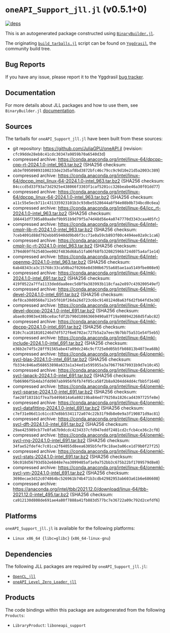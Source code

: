 # `oneAPI_Support_jll.jl` (v0.5.1+0)

[![deps](https://juliahub.com/docs/oneAPI_Support_jll/deps.svg)](https://juliahub.com/ui/Packages/oneAPI_Support_jll/25SX0?page=2)

This is an autogenerated package constructed using [`BinaryBuilder.jl`](https://github.com/JuliaPackaging/BinaryBuilder.jl).

The originating [`build_tarballs.jl`](https://github.com/JuliaPackaging/Yggdrasil/blob/90b1aafb8f642f38010b2bb9ae2bd02c6315a8b5/O/oneAPI_Support/build_tarballs.jl) script can be found on [`Yggdrasil`](https://github.com/JuliaPackaging/Yggdrasil/), the community build tree.

## Bug Reports

If you have any issue, please report it to the Yggdrasil [bug tracker](https://github.com/JuliaPackaging/Yggdrasil/issues).

## Documentation

For more details about JLL packages and how to use them, see `BinaryBuilder.jl` [documentation](https://docs.binarybuilder.org/stable/jll/).

## Sources

The tarballs for `oneAPI_Support_jll.jl` have been built from these sources:

* git repository: https://github.com/JuliaGPU/oneAPI.jl (revision: `cfc99dde28eb8c41cdc30347a9859b70a6540d3d`)
* compressed archive: https://conda.anaconda.org/intel/linux-64/dpcpp-cpp-rt-2024.1.0-intel_963.tar.bz2 (SHA256 checksum: `ab3ef09509893100233de23d5af8bd3872bfc46c79cc9c9d10e21d5a2003c389`)
* compressed archive: https://conda.anaconda.org/intel/linux-64/dpcpp_impl_linux-64-2024.1.0-intel_963.tar.bz2 (SHA256 checksum: `84cccd5d33f93a73d2925e438066f3303f1caf5201cc326beabe46a30f01dd77`)
* compressed archive: https://conda.anaconda.org/intel/linux-64/dpcpp_linux-64-2024.1.0-intel_963.tar.bz2 (SHA256 checksum: `a11c55e5ecb711c431335923101b3c93dbe5528644a8f94e08b0b734bcd0c6ea`)
* compressed archive: https://conda.anaconda.org/intel/linux-64/icc_rt-2024.1.0-intel_963.tar.bz2 (SHA256 checksum: `166441df7305a80aa8ef9b951b9d79f5a74d48d56e4a0747770d3343caa405fc`)
* compressed archive: https://conda.anaconda.org/intel/linux-64/intel-cmplr-lib-rt-2024.1.0-intel_963.tar.bz2 (SHA256 checksum: `7ceb4091d88d792ebb05940dd9bd6f3cc71e0a59cb893f00c4494ee02a9c1ca6`)
* compressed archive: https://conda.anaconda.org/intel/linux-64/intel-cmplr-lic-rt-2024.1.0-intel_963.tar.bz2 (SHA256 checksum: `3794d69ff625403ee002f4836d68a51fa06f68fb32082596b724d075a4af1e14`)
* compressed archive: https://conda.anaconda.org/intel/linux-64/intel-openmp-2024.1.0-intel_963.tar.bz2 (SHA256 checksum: `6ab48343ca3c15768c33ca50ba2f0266e8d300b6755a685ae1aa5149fbe008e9`)
* compressed archive: https://conda.anaconda.org/intel/linux-64/mkl-2024.1.0-intel_691.tar.bz2 (SHA256 checksum: `419f0522a7ffa1133deddaa8eec5d8f9a383993b118cfaa2e897c439200549ef`)
* compressed archive: https://conda.anaconda.org/intel/linux-64/mkl-devel-2024.1.0-intel_691.tar.bz2 (SHA256 checksum: `def8ca30d0560a712e5f010f26da26d723c6bc9148124d8a63f6d2fb64fd3e38`)
* compressed archive: https://conda.anaconda.org/intel/linux-64/mkl-devel-dpcpp-2024.1.0-intel_691.tar.bz2 (SHA256 checksum: `abae8c0903e438bce8acfdf2b790d10863669490a87f19a908942268d5fabc82`)
* compressed archive: https://conda.anaconda.org/intel/linux-64/mkl-dpcpp-2024.1.0-intel_691.tar.bz2 (SHA256 checksum: `810c7ca1818101246d7df572f6e6702ac727b5a2a7eec9b7bb75a531e54f5eb5`)
* compressed archive: https://conda.anaconda.org/intel/linux-64/mkl-include-2024.1.0-intel_691.tar.bz2 (SHA256 checksum: `e36b2e74f5c28ff91565abe47a09dc246c9cf725e0d05b5fb08813b4073ea68b`)
* compressed archive: https://conda.anaconda.org/intel/linux-64/onemkl-sycl-blas-2024.1.0-intel_691.tar.bz2 (SHA256 checksum: `fb334c846ad568653898a633a1a34ed1e595955a3a706776679931b9d7e10c45`)
* compressed archive: https://conda.anaconda.org/intel/linux-64/onemkl-sycl-lapack-2024.1.0-intel_691.tar.bz2 (SHA256 checksum: `fb06906f5b4da3fdd907ab9956f6fb74f05ca58f2b8a9204dd4dd4cfbb5f1648`)
* compressed archive: https://conda.anaconda.org/intel/linux-64/onemkl-sycl-sparse-2024.1.0-intel_691.tar.bz2 (SHA256 checksum: `fae28f1831b1f7ea7b449b814a6a80219ba84ed779250a1826cad4397725fe8e`)
* compressed archive: https://conda.anaconda.org/intel/linux-64/onemkl-sycl-datafitting-2024.1.0-intel_691.tar.bz2 (SHA256 checksum: `c7ef31e06d11c61cc87e8bb5341172a074c22b31f9db8e0e9a3f190871d9ac81`)
* compressed archive: https://conda.anaconda.org/intel/linux-64/onemkl-sycl-dft-2024.1.0-intel_691.tar.bz2 (SHA256 checksum: `29ae425989cb77e8fa67b9dcdc4234337cfd947eddf2481cd2cfcb4ce36c2cf0`)
* compressed archive: https://conda.anaconda.org/intel/linux-64/onemkl-sycl-rng-2024.1.0-intel_691.tar.bz2 (SHA256 checksum: `34fae52fdef4c7c01ca2f64055d8eea6305b5fef9c18ae3a06ce1d79b0f27f25`)
* compressed archive: https://conda.anaconda.org/intel/linux-64/onemkl-sycl-stats-2024.1.0-intel_691.tar.bz2 (SHA256 checksum: `50c018d56793d5b2e6848e7ea3099485af1e9a752bb3c675b22bf1709579d8e0`)
* compressed archive: https://conda.anaconda.org/intel/linux-64/onemkl-sycl-vm-2024.1.0-intel_691.tar.bz2 (SHA256 checksum: `3698ecae3d12c074864bc526961b74b471b3cdb42982953ab603a61b6e686608`)
* compressed archive: https://anaconda.org/intel/tbb/2021.12.0/download/linux-64/tbb-2021.12.0-intel_495.tar.bz2 (SHA256 checksum: `ca912130d808de691ae4a80f7888a41fb883d577bc7e36722a09c792d2cefdf6`)

## Platforms

`oneAPI_Support_jll.jl` is available for the following platforms:

* `Linux x86_64 {libc=glibc}` (`x86_64-linux-gnu`)

## Dependencies

The following JLL packages are required by `oneAPI_Support_jll.jl`:

* [`OpenCL_jll`](https://github.com/JuliaBinaryWrappers/OpenCL_jll.jl)
* [`oneAPI_Level_Zero_Loader_jll`](https://github.com/JuliaBinaryWrappers/oneAPI_Level_Zero_Loader_jll.jl)

## Products

The code bindings within this package are autogenerated from the following `Products`:

* `LibraryProduct`: `liboneapi_support`
